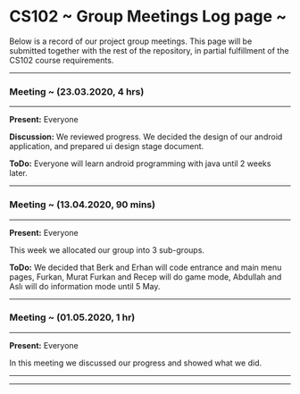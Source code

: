 # CS102 ~ Group Meetings Log page ~

Below is a record of our project group meetings. This page will be submitted together with the rest of the repository, in partial fulfillment of the CS102 course requirements.

****
### Meeting ~ (23.03.2020, 4 hrs)
****
**Present:** Everyone

**Discussion:** 
We reviewed progress. We decided the design of our android application, and prepared ui design stage document.

**ToDo:** Everyone will learn android programming with java until 2 weeks later.

****
### Meeting ~ (13.04.2020, 90 mins)
****
**Present:** Everyone

This week we allocated our group into 3 sub-groups. 

**ToDo:** We decided that Berk and Erhan will code entrance and main menu pages, Furkan, Murat Furkan and Recep will do game mode, Abdullah and Aslı will do information mode until 5 May.

****
### Meeting ~ (01.05.2020, 1 hr)
****
**Present:** Everyone

In this meeting we discussed our progress and showed what we did.

****
****
